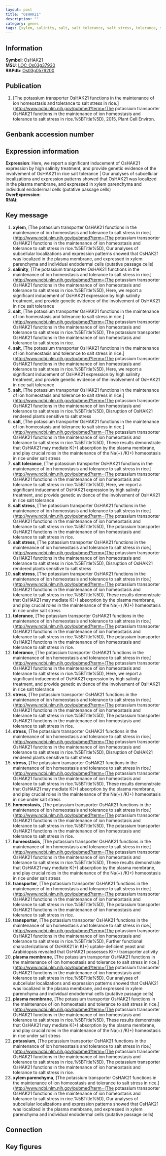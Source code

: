 ```yaml
---
layout: post
title: "OsHAK21"
description: ""
category: genes
tags: [xylem, salinity, salt, salt tolerance, salt stress, tolerance, stress, homeostasis, transporter, plasma membrane, potassium, xylem parenchyma, Gene]
---
```


## Information
__Symbol__: OsHAK21  
__MSU__: [LOC_Os03g37930](http://rice.plantbiology.msu.edu/cgi-bin/ORF_infopage.cgi?orf=LOC_Os03g37930)  
__RAPdb__: [Os03g0576200](http://rapdb.dna.affrc.go.jp/viewer/gbrowse_details/irgsp1?name=Os03g0576200)  

## Publication
1. [The potassium transporter OsHAK21 functions in the maintenance of ion homeostasis and tolerance to salt stress in rice.](http://www.ncbi.nlm.nih.gov/pubmed?term=(The potassium transporter OsHAK21 functions in the maintenance of ion homeostasis and tolerance to salt stress in rice.%5BTitle%5D), 2015, Plant Cell Environ.

## Genbank accession number

## Expression information
__Expression__: Here, we report a significant inducement of OsHAK21 expression by high salinity treatment, and provide genetic evidence of the involvement of OsHAK21 in rice salt tolerance |  Our analyses of subcellular localizations and expression patterns showed that OsHAK21 was localized in the plasma membrane, and expressed in xylem parenchyma and individual endodermal cells (putative passage cells)  
__OverExpression__:  
__RNAi__:  

## Key message
1. __xylem__, [The potassium transporter OsHAK21 functions in the maintenance of ion homeostasis and tolerance to salt stress in rice.](http://www.ncbi.nlm.nih.gov/pubmed?term=(The potassium transporter OsHAK21 functions in the maintenance of ion homeostasis and tolerance to salt stress in rice.%5BTitle%5D),  Our analyses of subcellular localizations and expression patterns showed that OsHAK21 was localized in the plasma membrane, and expressed in xylem parenchyma and individual endodermal cells (putative passage cells)
2. __salinity__, [The potassium transporter OsHAK21 functions in the maintenance of ion homeostasis and tolerance to salt stress in rice.](http://www.ncbi.nlm.nih.gov/pubmed?term=(The potassium transporter OsHAK21 functions in the maintenance of ion homeostasis and tolerance to salt stress in rice.%5BTitle%5D),  Here, we report a significant inducement of OsHAK21 expression by high salinity treatment, and provide genetic evidence of the involvement of OsHAK21 in rice salt tolerance
3. __salt__, [The potassium transporter OsHAK21 functions in the maintenance of ion homeostasis and tolerance to salt stress in rice.](http://www.ncbi.nlm.nih.gov/pubmed?term=(The potassium transporter OsHAK21 functions in the maintenance of ion homeostasis and tolerance to salt stress in rice.%5BTitle%5D), The potassium transporter OsHAK21 functions in the maintenance of ion homeostasis and tolerance to salt stress in rice.
4. __salt__, [The potassium transporter OsHAK21 functions in the maintenance of ion homeostasis and tolerance to salt stress in rice.](http://www.ncbi.nlm.nih.gov/pubmed?term=(The potassium transporter OsHAK21 functions in the maintenance of ion homeostasis and tolerance to salt stress in rice.%5BTitle%5D),  Here, we report a significant inducement of OsHAK21 expression by high salinity treatment, and provide genetic evidence of the involvement of OsHAK21 in rice salt tolerance
5. __salt__, [The potassium transporter OsHAK21 functions in the maintenance of ion homeostasis and tolerance to salt stress in rice.](http://www.ncbi.nlm.nih.gov/pubmed?term=(The potassium transporter OsHAK21 functions in the maintenance of ion homeostasis and tolerance to salt stress in rice.%5BTitle%5D),  Disruption of OsHAK21 rendered plants sensitive to salt stress
6. __salt__, [The potassium transporter OsHAK21 functions in the maintenance of ion homeostasis and tolerance to salt stress in rice.](http://www.ncbi.nlm.nih.gov/pubmed?term=(The potassium transporter OsHAK21 functions in the maintenance of ion homeostasis and tolerance to salt stress in rice.%5BTitle%5D),  These results demonstrate that OsHAK21 may mediate K(+) absorption by the plasma membrane, and play crucial roles in the maintenance of the Na(+) /K(+) homeostasis in rice under salt stress
7. __salt tolerance__, [The potassium transporter OsHAK21 functions in the maintenance of ion homeostasis and tolerance to salt stress in rice.](http://www.ncbi.nlm.nih.gov/pubmed?term=(The potassium transporter OsHAK21 functions in the maintenance of ion homeostasis and tolerance to salt stress in rice.%5BTitle%5D),  Here, we report a significant inducement of OsHAK21 expression by high salinity treatment, and provide genetic evidence of the involvement of OsHAK21 in rice salt tolerance
8. __salt stress__, [The potassium transporter OsHAK21 functions in the maintenance of ion homeostasis and tolerance to salt stress in rice.](http://www.ncbi.nlm.nih.gov/pubmed?term=(The potassium transporter OsHAK21 functions in the maintenance of ion homeostasis and tolerance to salt stress in rice.%5BTitle%5D), The potassium transporter OsHAK21 functions in the maintenance of ion homeostasis and tolerance to salt stress in rice.
9. __salt stress__, [The potassium transporter OsHAK21 functions in the maintenance of ion homeostasis and tolerance to salt stress in rice.](http://www.ncbi.nlm.nih.gov/pubmed?term=(The potassium transporter OsHAK21 functions in the maintenance of ion homeostasis and tolerance to salt stress in rice.%5BTitle%5D),  Disruption of OsHAK21 rendered plants sensitive to salt stress
10. __salt stress__, [The potassium transporter OsHAK21 functions in the maintenance of ion homeostasis and tolerance to salt stress in rice.](http://www.ncbi.nlm.nih.gov/pubmed?term=(The potassium transporter OsHAK21 functions in the maintenance of ion homeostasis and tolerance to salt stress in rice.%5BTitle%5D),  These results demonstrate that OsHAK21 may mediate K(+) absorption by the plasma membrane, and play crucial roles in the maintenance of the Na(+) /K(+) homeostasis in rice under salt stress
11. __tolerance__, [The potassium transporter OsHAK21 functions in the maintenance of ion homeostasis and tolerance to salt stress in rice.](http://www.ncbi.nlm.nih.gov/pubmed?term=(The potassium transporter OsHAK21 functions in the maintenance of ion homeostasis and tolerance to salt stress in rice.%5BTitle%5D), The potassium transporter OsHAK21 functions in the maintenance of ion homeostasis and tolerance to salt stress in rice.
12. __tolerance__, [The potassium transporter OsHAK21 functions in the maintenance of ion homeostasis and tolerance to salt stress in rice.](http://www.ncbi.nlm.nih.gov/pubmed?term=(The potassium transporter OsHAK21 functions in the maintenance of ion homeostasis and tolerance to salt stress in rice.%5BTitle%5D),  Here, we report a significant inducement of OsHAK21 expression by high salinity treatment, and provide genetic evidence of the involvement of OsHAK21 in rice salt tolerance
13. __stress__, [The potassium transporter OsHAK21 functions in the maintenance of ion homeostasis and tolerance to salt stress in rice.](http://www.ncbi.nlm.nih.gov/pubmed?term=(The potassium transporter OsHAK21 functions in the maintenance of ion homeostasis and tolerance to salt stress in rice.%5BTitle%5D), The potassium transporter OsHAK21 functions in the maintenance of ion homeostasis and tolerance to salt stress in rice.
14. __stress__, [The potassium transporter OsHAK21 functions in the maintenance of ion homeostasis and tolerance to salt stress in rice.](http://www.ncbi.nlm.nih.gov/pubmed?term=(The potassium transporter OsHAK21 functions in the maintenance of ion homeostasis and tolerance to salt stress in rice.%5BTitle%5D),  Disruption of OsHAK21 rendered plants sensitive to salt stress
15. __stress__, [The potassium transporter OsHAK21 functions in the maintenance of ion homeostasis and tolerance to salt stress in rice.](http://www.ncbi.nlm.nih.gov/pubmed?term=(The potassium transporter OsHAK21 functions in the maintenance of ion homeostasis and tolerance to salt stress in rice.%5BTitle%5D),  These results demonstrate that OsHAK21 may mediate K(+) absorption by the plasma membrane, and play crucial roles in the maintenance of the Na(+) /K(+) homeostasis in rice under salt stress
16. __homeostasis__, [The potassium transporter OsHAK21 functions in the maintenance of ion homeostasis and tolerance to salt stress in rice.](http://www.ncbi.nlm.nih.gov/pubmed?term=(The potassium transporter OsHAK21 functions in the maintenance of ion homeostasis and tolerance to salt stress in rice.%5BTitle%5D), The potassium transporter OsHAK21 functions in the maintenance of ion homeostasis and tolerance to salt stress in rice.
17. __homeostasis__, [The potassium transporter OsHAK21 functions in the maintenance of ion homeostasis and tolerance to salt stress in rice.](http://www.ncbi.nlm.nih.gov/pubmed?term=(The potassium transporter OsHAK21 functions in the maintenance of ion homeostasis and tolerance to salt stress in rice.%5BTitle%5D),  These results demonstrate that OsHAK21 may mediate K(+) absorption by the plasma membrane, and play crucial roles in the maintenance of the Na(+) /K(+) homeostasis in rice under salt stress
18. __transporter__, [The potassium transporter OsHAK21 functions in the maintenance of ion homeostasis and tolerance to salt stress in rice.](http://www.ncbi.nlm.nih.gov/pubmed?term=(The potassium transporter OsHAK21 functions in the maintenance of ion homeostasis and tolerance to salt stress in rice.%5BTitle%5D), The potassium transporter OsHAK21 functions in the maintenance of ion homeostasis and tolerance to salt stress in rice.
19. __transporter__, [The potassium transporter OsHAK21 functions in the maintenance of ion homeostasis and tolerance to salt stress in rice.](http://www.ncbi.nlm.nih.gov/pubmed?term=(The potassium transporter OsHAK21 functions in the maintenance of ion homeostasis and tolerance to salt stress in rice.%5BTitle%5D),  Further functional characterizations of OsHAK21 in K(+) uptake-deficient yeast and Arabidopsis revealed that OsHAK21 possesses K(+) transporter activity
20. __plasma membrane__, [The potassium transporter OsHAK21 functions in the maintenance of ion homeostasis and tolerance to salt stress in rice.](http://www.ncbi.nlm.nih.gov/pubmed?term=(The potassium transporter OsHAK21 functions in the maintenance of ion homeostasis and tolerance to salt stress in rice.%5BTitle%5D),  Our analyses of subcellular localizations and expression patterns showed that OsHAK21 was localized in the plasma membrane, and expressed in xylem parenchyma and individual endodermal cells (putative passage cells)
21. __plasma membrane__, [The potassium transporter OsHAK21 functions in the maintenance of ion homeostasis and tolerance to salt stress in rice.](http://www.ncbi.nlm.nih.gov/pubmed?term=(The potassium transporter OsHAK21 functions in the maintenance of ion homeostasis and tolerance to salt stress in rice.%5BTitle%5D),  These results demonstrate that OsHAK21 may mediate K(+) absorption by the plasma membrane, and play crucial roles in the maintenance of the Na(+) /K(+) homeostasis in rice under salt stress
22. __potassium__, [The potassium transporter OsHAK21 functions in the maintenance of ion homeostasis and tolerance to salt stress in rice.](http://www.ncbi.nlm.nih.gov/pubmed?term=(The potassium transporter OsHAK21 functions in the maintenance of ion homeostasis and tolerance to salt stress in rice.%5BTitle%5D), The potassium transporter OsHAK21 functions in the maintenance of ion homeostasis and tolerance to salt stress in rice.
23. __xylem parenchyma__, [The potassium transporter OsHAK21 functions in the maintenance of ion homeostasis and tolerance to salt stress in rice.](http://www.ncbi.nlm.nih.gov/pubmed?term=(The potassium transporter OsHAK21 functions in the maintenance of ion homeostasis and tolerance to salt stress in rice.%5BTitle%5D),  Our analyses of subcellular localizations and expression patterns showed that OsHAK21 was localized in the plasma membrane, and expressed in xylem parenchyma and individual endodermal cells (putative passage cells)

## Connection

## Key figures


